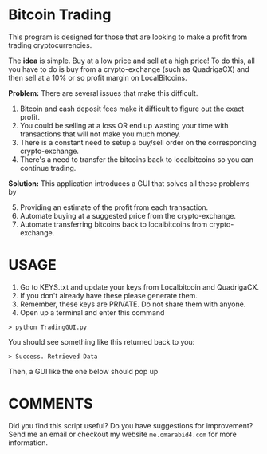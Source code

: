 # Bitcoin Trading 
This program is designed for those that are looking to make a profit from trading cryptocurrencies. 

The **idea** is simple. Buy at a low price and sell at a high price! To do this, all you have to do is buy from a crypto-exchange (such as QuadrigaCX) and then sell at a 10% or so profit margin on LocalBitcoins.

**Problem:** There are several issues that make this difficult.

 1. Bitcoin and cash deposit fees make it difficult to figure out the exact profit.
 2. You could be selling at a loss OR end up wasting your time with transactions that will not make you much money.
 3. There is a constant need to setup a buy/sell order on the corresponding crypto-exchange.
 4. There's a need to transfer the bitcoins back to localbitcoins so you can continue trading.

**Solution:** This application introduces a GUI that solves all these problems by

 5. Providing an estimate of the profit from each transaction.
 6. Automate buying at a suggested price from the crypto-exchange.
 7. Automate transferring bitcoins back to localbitcoins from crypto-exchange.

# USAGE

 1. Go to KEYS.txt and update your keys from Localbitcoin and QuadrigaCX.
 2. If you don't already have these please generate them.
 3. Remember, these keys are PRIVATE. Do not share them with anyone.
 4. Open up a terminal and enter this command
```
> python TradingGUI.py
```
You should see something like this returned back to you:
```
> Success. Retrieved Data
```
Then, a GUI like the one below should pop up



# COMMENTS
Did you find this script useful? Do you have suggestions for improvement? Send me an email or checkout my website `me.omarabid4.com` for more information.
